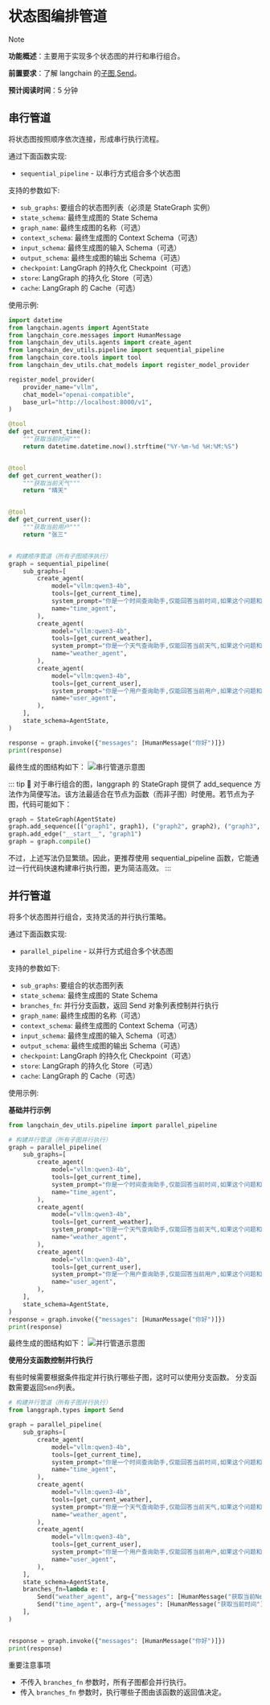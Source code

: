 # 状态图编排管道

> [!NOTE]
>
> **功能概述**：主要用于实现多个状态图的并行和串行组合。
>
> **前置要求**：了解 langchain 的[子图](https://docs.langchain.com/oss/python/langgraph/use-subgraphs),[Send](https://docs.langchain.com/oss/python/langgraph/graph-api#send)。
>
> **预计阅读时间**：5 分钟

## 串行管道

将状态图按照顺序依次连接，形成串行执行流程。

通过下面函数实现:

- `sequential_pipeline` - 以串行方式组合多个状态图

支持的参数如下:

- `sub_graphs`: 要组合的状态图列表（必须是 StateGraph 实例）
- `state_schema`: 最终生成图的 State Schema
- `graph_name`: 最终生成图的名称（可选）
- `context_schema`: 最终生成图的 Context Schema（可选）
- `input_schema`: 最终生成图的输入 Schema（可选）
- `output_schema`: 最终生成图的输出 Schema（可选）
- `checkpoint`: LangGraph 的持久化 Checkpoint（可选）
- `store`: LangGraph 的持久化 Store（可选）
- `cache`: LangGraph 的 Cache（可选）

使用示例:

```python
import datetime
from langchain.agents import AgentState
from langchain_core.messages import HumanMessage
from langchain_dev_utils.agents import create_agent
from langchain_dev_utils.pipeline import sequential_pipeline
from langchain_core.tools import tool
from langchain_dev_utils.chat_models import register_model_provider

register_model_provider(
    provider_name="vllm",
    chat_model="openai-compatible",
    base_url="http://localhost:8000/v1",
)

@tool
def get_current_time():
    """获取当前时间"""
    return datetime.datetime.now().strftime("%Y-%m-%d %H:%M:%S")


@tool
def get_current_weather():
    """获取当前天气"""
    return "晴天"


@tool
def get_current_user():
    """获取当前用户"""
    return "张三"


# 构建顺序管道（所有子图顺序执行）
graph = sequential_pipeline(
    sub_graphs=[
        create_agent(
            model="vllm:qwen3-4b",
            tools=[get_current_time],
            system_prompt="你是一个时间查询助手,仅能回答当前时间,如果这个问题和时间无关,请直接回答我无法回答",
            name="time_agent",
        ),
        create_agent(
            model="vllm:qwen3-4b",
            tools=[get_current_weather],
            system_prompt="你是一个天气查询助手,仅能回答当前天气,如果这个问题和天气无关,请直接回答我无法回答",
            name="weather_agent",
        ),
        create_agent(
            model="vllm:qwen3-4b",
            tools=[get_current_user],
            system_prompt="你是一个用户查询助手,仅能回答当前用户,如果这个问题和用户无关,请直接回答我无法回答",
            name="user_agent",
        ),
    ],
    state_schema=AgentState,
)

response = graph.invoke({"messages": [HumanMessage("你好")]})
print(response)
```

最终生成的图结构如下：
![串行管道示意图](/img/sequential.png)

::: tip 📝
对于串行组合的图，langgraph 的 StateGraph 提供了 add_sequence 方法作为简便写法。该方法最适合在节点为函数（而非子图）时使用。若节点为子图，代码可能如下：

```python
graph = StateGraph(AgentState)
graph.add_sequence([("graph1", graph1), ("graph2", graph2), ("graph3", graph3)])
graph.add_edge("__start__", "graph1")
graph = graph.compile()
```

不过，上述写法仍显繁琐。因此，更推荐使用 sequential_pipeline 函数，它能通过一行代码快速构建串行执行图，更为简洁高效。
:::

## 并行管道

将多个状态图并行组合，支持灵活的并行执行策略。

通过下面函数实现:

- `parallel_pipeline` - 以并行方式组合多个状态图

支持的参数如下:

- `sub_graphs`: 要组合的状态图列表
- `state_schema`: 最终生成图的 State Schema
- `branches_fn`: 并行分支函数，返回 Send 对象列表控制并行执行
- `graph_name`: 最终生成图的名称（可选）
- `context_schema`: 最终生成图的 Context Schema（可选）
- `input_schema`: 最终生成图的输入 Schema（可选）
- `output_schema`: 最终生成图的输出 Schema（可选）
- `checkpoint`: LangGraph 的持久化 Checkpoint（可选）
- `store`: LangGraph 的持久化 Store（可选）
- `cache`: LangGraph 的 Cache（可选）

使用示例:

**基础并行示例**

```python
from langchain_dev_utils.pipeline import parallel_pipeline

# 构建并行管道（所有子图并行执行）
graph = parallel_pipeline(
    sub_graphs=[
        create_agent(
            model="vllm:qwen3-4b",
            tools=[get_current_time],
            system_prompt="你是一个时间查询助手,仅能回答当前时间,如果这个问题和时间无关,请直接回答我无法回答",
            name="time_agent",
        ),
        create_agent(
            model="vllm:qwen3-4b",
            tools=[get_current_weather],
            system_prompt="你是一个天气查询助手,仅能回答当前天气,如果这个问题和天气无关,请直接回答我无法回答",
            name="weather_agent",
        ),
        create_agent(
            model="vllm:qwen3-4b",
            tools=[get_current_user],
            system_prompt="你是一个用户查询助手,仅能回答当前用户,如果这个问题和用户无关,请直接回答我无法回答",
            name="user_agent",
        ),
    ],
    state_schema=AgentState,
)
response = graph.invoke({"messages": [HumanMessage("你好")]})
print(response)
```

最终生成的图结构如下：
![并行管道示意图](/img/parallel.png)

**使用分支函数控制并行执行**

有些时候需要根据条件指定并行执行哪些子图，这时可以使用分支函数。
分支函数需要返回`Send`列表。

```python
# 构建并行管道（所有子图并行执行）
from langgraph.types import Send

graph = parallel_pipeline(
    sub_graphs=[
        create_agent(
            model="vllm:qwen3-4b",
            tools=[get_current_time],
            system_prompt="你是一个时间查询助手,仅能回答当前时间,如果这个问题和时间无关,请直接回答我无法回答",
            name="time_agent",
        ),
        create_agent(
            model="vllm:qwen3-4b",
            tools=[get_current_weather],
            system_prompt="你是一个天气查询助手,仅能回答当前天气,如果这个问题和天气无关,请直接回答我无法回答",
            name="weather_agent",
        ),
        create_agent(
            model="vllm:qwen3-4b",
            tools=[get_current_user],
            system_prompt="你是一个用户查询助手,仅能回答当前用户,如果这个问题和用户无关,请直接回答我无法回答",
            name="user_agent",
        ),
    ],
    state_schema=AgentState,
    branches_fn=lambda e: [
        Send("weather_agent", arg={"messages": [HumanMessage("获取当前New York天气")]}),
        Send("time_agent", arg={"messages": [HumanMessage("获取当前时间")]}),
    ],
)


response = graph.invoke({"messages": [HumanMessage("你好")]})
print(response)
```

重要注意事项

- 不传入 `branches_fn` 参数时，所有子图都会并行执行。
- 传入 `branches_fn` 参数时，执行哪些子图由该函数的返回值决定。
